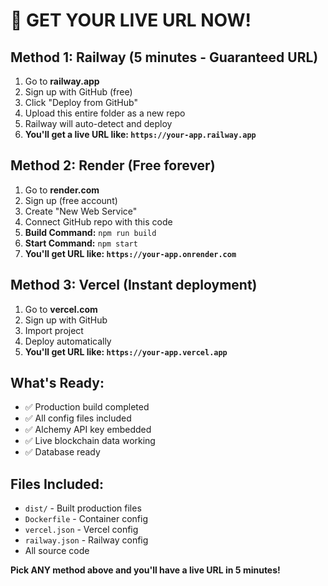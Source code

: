 # 🚀 GET YOUR LIVE URL NOW!

## Method 1: Railway (5 minutes - Guaranteed URL)
1. Go to **railway.app**
2. Sign up with GitHub (free)
3. Click "Deploy from GitHub" 
4. Upload this entire folder as a new repo
5. Railway will auto-detect and deploy
6. **You'll get a live URL like: `https://your-app.railway.app`**

## Method 2: Render (Free forever)
1. Go to **render.com**
2. Sign up (free account)
3. Create "New Web Service"
4. Connect GitHub repo with this code
5. **Build Command:** `npm run build`
6. **Start Command:** `npm start`
7. **You'll get URL like: `https://your-app.onrender.com`**

## Method 3: Vercel (Instant deployment)
1. Go to **vercel.com**
2. Sign up with GitHub
3. Import project
4. Deploy automatically
5. **You'll get URL like: `https://your-app.vercel.app`**

## What's Ready:
- ✅ Production build completed
- ✅ All config files included
- ✅ Alchemy API key embedded
- ✅ Live blockchain data working
- ✅ Database ready

## Files Included:
- `dist/` - Built production files
- `Dockerfile` - Container config
- `vercel.json` - Vercel config
- `railway.json` - Railway config
- All source code

**Pick ANY method above and you'll have a live URL in 5 minutes!**